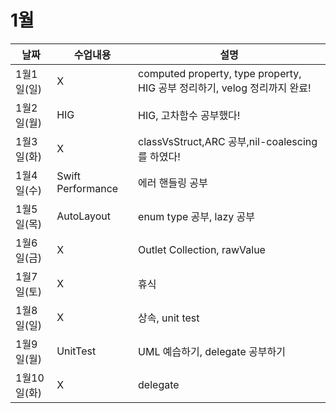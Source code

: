 # 1월

|날짜|수업내용|설명|
|------|---|---|
|1월1일(일)|X|computed property, type property, HIG 공부 정리하기, velog 정리까지 완료!|
|1월2일(월)|HIG|HIG, 고차함수 공부했다!|
|1월3일(화)|X|classVsStruct,ARC 공부,nil-coalescing를 하였다!|
|1월4일(수)|Swift Performance|에러 핸들링 공부|
|1월5일(목)|AutoLayout|enum type 공부, lazy 공부|
|1월6일(금)|X|Outlet Collection, rawValue|
|1월7일(토)|X|휴식|
|1월8일(일)|X|상속, unit test|
|1월9일(월)|UnitTest|UML 예습하기, delegate 공부하기|
|1월10일(화)|X|delegate|
